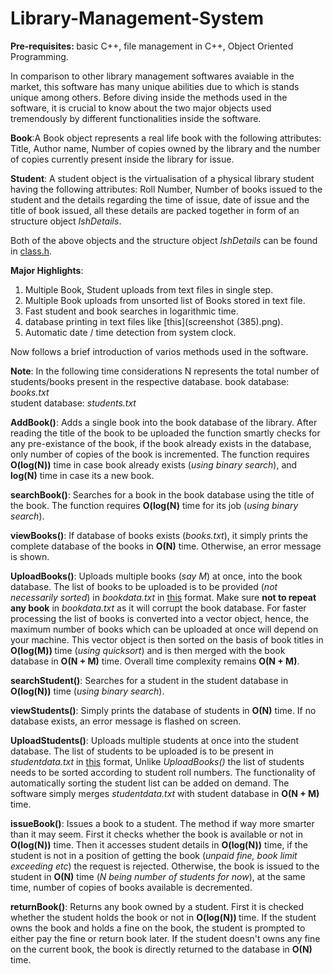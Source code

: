 # Library-Management-System
<b>Pre-requisites: </b>basic C++, file management in C++, Object Oriented Programming.

In comparison to other library management softwares avaiable in the market, this software has many unique abilities due to which is stands unique among others. Before diving inside the methods used in the software, it is crucial to know about the two major objects used tremendously by different functionalities inside the software.

<b>Book</b>:A Book object represents a real life book with the following attributes: Title, Author name, Number of copies owned by                   the library and the number of copies currently present inside the library for issue.

<b>Student</b>: A student object is the virtualisation of a physical library student having the following attributes: Roll Number,                       Number of books issued to the student and the details regarding the time of issue, date of issue and the title of book                   issued, all these details are packed together in form of an structure object <i>IshDetails</i>.

Both of the above objects and the structure object <i>IshDetails</i> can be found in [class.h](class.h).

<b><b>Major Highlights</b></b>: 
1. Multiple Book, Student uploads from text files in single step.
2. Multiple Book uploads from unsorted list of Books stored in text file.
3. Fast student and book searches in logarithmic time.
4. database printing in text files like [this](screenshot (385).png).
5. Automatic date / time detection from system clock.

Now follows a brief introduction of varios methods used in the software.

<b>Note</b>: In the following time considerations N represents the total number of students/books present in the respective database.
            book database: <i>books.txt</i><br>
            student database: <i>students.txt</i> 

<b>AddBook()</b>: Adds a single book into the book database of the library. After reading the title of the book to be uploaded the                         function smartly checks for any pre-existance of the book, if the book already exists in the database, only number of                    copies of the book is incremented. The function requires <b>O(log(N))</b> time in case book already exists (<i>using                     binary search</i>), and <b>log(N)</b> time in case its a new book.

<b>searchBook()</b>: Searches for a book in the book database using the title of the book. The function requires <b>O(log(N)</b> time                         for its job (<i>using binary search</i>).

<b>viewBooks()</b>: If database of books exists (<i>books.txt</i>), it simply prints the complete database of the books in <b>O(N)</b>                       time. Otherwise, an error message is shown. 

<b>UploadBooks()</b>: Uploads multiple books (<i>say M</i>) at once, into the book database. The list of books to be uploaded is to be                         provided (<i>not necessarily sorted</i>) in <i>bookdata.txt</i> in [this](howToUploadBooks.txt) format. Make sure                        <b>not to repeat any book</b> in <i>bookdata.txt</i> as it will corrupt the book database. For faster processing                         the list of books is converted into a vector object, hence, the maximum number of books which can be uploaded at                         once will depend on your machine. This vector object is then sorted on the basis of book titles in <b>O(log(M))                          </b> time (<i>using quicksort</i>) and is then merged with the book database in <b>O(N + M)</b> time. Overall time                       complexity remains <b>O(N + M)</b>.

<b>searchStudent()</b>: Searches for a student in the student database in <b>O(log(N))</b> time (<i>using binary search</i>).

<b>viewStudents()</b>: Simply prints the database of students in <b>O(N)</b> time. If no database exists, an error message is flashed on                        screen.

<b>UploadStudents()</b>: Uploads multiple students at once into the student database. The list of students to be uploaded is to be                                present in <i>studentdata.txt</i> in [this](howToUploadStudents.txt) format, Unlike <i>UploadBooks()</i> the                             list of students needs to be sorted according to student roll numbers. The functionality of automatically                                sorting the student list can be added on demand. The software simply merges <i>studentdata.txt</i> with student                          database in <b>O(N + M)</b> time.

<b>issueBook()</b>: Issues a book to a student. The method if way more smarter than it may seem. First it checks whether the book is                         available or not in <b>O(log(N))</b> time. Then it accesses student details in <b>O(log(N))</b> time, if the student                     is not in a position of getting the book (<i>unpaid fine, book limit exceeding etc</i>) the request is rejected.                         Otherwise, the book is issued to the student in <b>O(N)</b> time (<i>N being number of students for now</i>), at the                     same time, number of copies of books available is decremented.

<b>returnBook()</b>: Returns any book owned by a student. First it is checked whether the student holds the book or not in <b>O(log(N))                       </b> time. If the student owns the book and holds a fine on the book, the student is prompted to either pay the                          fine or return book later. If the student doesn't owns any fine on the current book, the book is directly returned                       to the database in <b>O(N)</b> time.


